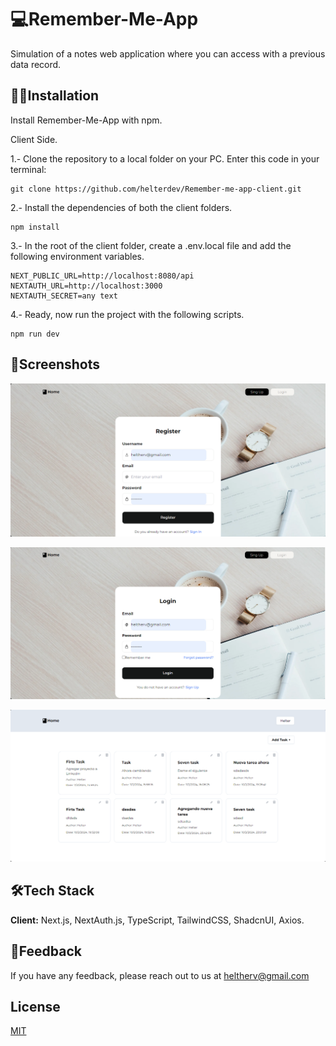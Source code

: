 
# 💻Remember-Me-App

Simulation of a notes web application where you can access with a previous data record.

## 👨‍💻Installation

Install Remember-Me-App with npm. 

Client Side.

1.- Clone the repository to a local folder on your PC.
Enter this code in your terminal: 

```
git clone https://github.com/helterdev/Remember-me-app-client.git

```

2.- Install the dependencies of both the client folders.
```
npm install

```
3.- In the root of the client folder, create a .env.local file and add the following environment variables.
```
NEXT_PUBLIC_URL=http://localhost:8080/api
NEXTAUTH_URL=http://localhost:3000
NEXTAUTH_SECRET=any text
```
4.- Ready, now run the project with the following scripts.
```
npm run dev

```


## 📸Screenshots

![Register](/public/screenshots/register.png)

![Login](/public/screenshots/login.png)

![HomeNotes](/public/screenshots/notes.png)

## 🛠Tech Stack

**Client:** Next.js, NextAuth.js, TypeScript, TailwindCSS, ShadcnUI, Axios. 


## 📄Feedback

If you have any feedback, please reach out to us at heltherv@gmail.com


## License

[MIT](https://choosealicense.com/licenses/mit/)

